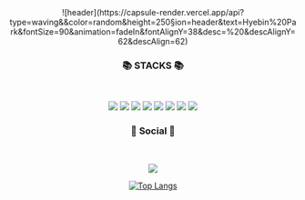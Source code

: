 <center> ![header](https://capsule-render.vercel.app/api?type=waving&&color=random&height=250&section=header&text=Hyebin%20Park&fontSize=90&animation=fadeIn&fontAlignY=38&desc=%20&descAlignY=62&descAlign=62) </cener>

<h3 align="center"><b>📚 STACKS 📚</b></h3>
</br>
<p align="center">
  <img src="https://img.shields.io/badge/JAVA-red?style=for-the-badge&logo=java&logoColor=white">
  <img src="https://img.shields.io/badge/html-orange?style=for-the-badge&logo=html5&logoColor=white"> 
  <img src="https://img.shields.io/badge/css-yellow?style=for-the-badge&logo=css3&logoColor=white"> 
  <img src="https://img.shields.io/badge/javascript-green?style=for-the-badge&logo=javascript&logoColor=black"> 
  <img src="https://img.shields.io/badge/bootstrap-blue?style=for-the-badge&logo=bootstrap&logoColor=white">
  <img src="https://img.shields.io/badge/mysql-navy?style=for-the-badge&logo=mysql&logoColor=white"> 
  <img src="https://img.shields.io/badge/github-purple?style=for-the-badge&logo=github&logoColor=white">
  <img src="https://img.shields.io/badge/apache tomcat-brown?style=for-the-badge&logo=apachetomcat&logoColor=white">
</p>


<h3 align="center"><b>💌 Social 💌 </b></h3>
</br>
<p align="center">
<a href="bin88.tistory.com"><img src="http://img.shields.io/badge/-Tistory-20c997?style=for-the-badge&link=https://velog.io/@youhyeoneee"/></a>
</p>

[![Top Langs](https://github-readme-stats.vercel.app/api/top-langs/?username=HyebinPark96&layout=compact)](https://github.com/HyebinPark96/github-readme-stats)
